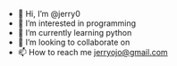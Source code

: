 - 👋 Hi, I’m @jerry0
- 👀 I’m interested in programming
- 🌱 I’m currently learning python
- 💞️ I’m looking to collaborate on 
- 📫 How to reach me jerryojo@gmail.com

<!---
jerry0/jerry0 is a ✨ special ✨ repository because its `README.md` (this file) appears on your GitHub profile.
You can click the Preview link to take a look at your changes.
--->
